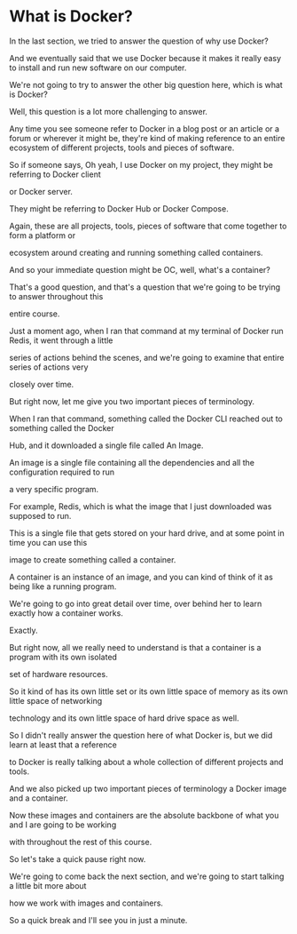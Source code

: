 # What is Docker?

In the last section, we tried to answer the question of why use Docker?

And we eventually said that we use Docker because it makes it really easy to install and run new software on our computer.

We're not going to try to answer the other big question here, which is what is Docker?

Well, this question is a lot more challenging to answer.

Any time you see someone refer to Docker in a blog post or an article or a forum or wherever it might be, they're kind of making reference to an entire ecosystem of different projects, tools and pieces of software.

So if someone says, Oh yeah, I use Docker on my project, they might be referring to Docker client

or Docker server.

They might be referring to Docker Hub or Docker Compose.

Again, these are all projects, tools, pieces of software that come together to form a platform or

ecosystem around creating and running something called containers.

And so your immediate question might be OC, well, what's a container?

That's a good question, and that's a question that we're going to be trying to answer throughout this

entire course.

Just a moment ago, when I ran that command at my terminal of Docker run Redis, it went through a little

series of actions behind the scenes, and we're going to examine that entire series of actions very

closely over time.

But right now, let me give you two important pieces of terminology.

When I ran that command, something called the Docker CLI reached out to something called the Docker

Hub, and it downloaded a single file called An Image.

An image is a single file containing all the dependencies and all the configuration required to run

a very specific program.

For example, Redis, which is what the image that I just downloaded was supposed to run.

This is a single file that gets stored on your hard drive, and at some point in time you can use this

image to create something called a container.

A container is an instance of an image, and you can kind of think of it as being like a running program.

We're going to go into great detail over time, over behind her to learn exactly how a container works.

Exactly.

But right now, all we really need to understand is that a container is a program with its own isolated

set of hardware resources.

So it kind of has its own little set or its own little space of memory as its own little space of networking

technology and its own little space of hard drive space as well.

So I didn't really answer the question here of what Docker is, but we did learn at least that a reference

to Docker is really talking about a whole collection of different projects and tools.

And we also picked up two important pieces of terminology a Docker image and a container.

Now these images and containers are the absolute backbone of what you and I are going to be working

with throughout the rest of this course.

So let's take a quick pause right now.

We're going to come back the next section, and we're going to start talking a little bit more about

how we work with images and containers.

So a quick break and I'll see you in just a minute.


